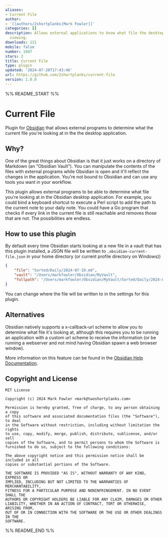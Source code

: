 ```yaml
---
aliases:
- Current File
author:
- '[[authors/2shortplanks|Mark Fowler]]'
categories: []
description: Allows external applications to know what file the desktop app is currently
  viewing.
downloads: 121
mobile: false
number: 1847
stars: 2
title: Current File
type: plugin
updated: '2024-07-20T17:43:46'
url: https://github.com/2shortplanks/current-file
version: 1.0.0
---
```


%% README_START %%

# Current File

Plugin for [Obsidian](https://obsidian.md) that allows external programs to
determine what the current file you're looking at in the the desktop
application.

## Why?

One of the great things about Obsidian is that it just works on a directory
of Markdown (an "Obsidian Vault").  You can manipulate the contents of the files
with external programs while Obsidian is open and it'll reflect the changes in
the application.  You're not bound to Obsidian and can use any tools you want
in your workflow.

This plugin allows external programs to be able to determine what file you're
looking at in the Obsidian desktop application.  For example, you could bind a
keyboard shortcut to execute a Perl script to add the path to the current note
to your daily note. You could have a Go program that checks if every link in the
current file is still reachable and removes those that are not.  The
possibilities are endless.

## How to use this plugin

By default every time Obsidian starts looking at a new file in a vault that has
this plugin installed, a JSON file will be written to
`.obsidian-current-file.json` in your home directory (or current profile directory
on Windows))

```json
{
    "file": "Sorted/Daily/2024-07-19.md",
    "vault": "/Users/markfowler/Obsidian/MyVault",
    "fullpath": "/Users/markfowler/Obsidian/MyVault/Sorted/Daily/2024-07-19.md"
}
```

You can change where the file will be written to in the settings for this plugin.

## Alternatives

Obsidian natively supports a x-callback-url scheme to allow you to determine
what file it's looking at, although this requires you to be running an
application with a custom url scheme to receive the information (or be running a
webserver and not mind having Obsidian spawn a web browser window).

More information on this feature can be found in the
[Obsidian Help Documentation](https://help.obsidian.md/Extending+Obsidian/Obsidian+URI#Integrate+with+Hook).

## Copyright and License

```
MIT License

Copyright (c) 2024 Mark Fowler <mark@twoshortplanks.com>

Permission is hereby granted, free of charge, to any person obtaining a copy
of this software and associated documentation files (the "Software"), to deal
in the Software without restriction, including without limitation the rights
to use, copy, modify, merge, publish, distribute, sublicense, and/or sell
copies of the Software, and to permit persons to whom the Software is
furnished to do so, subject to the following conditions:

The above copyright notice and this permission notice shall be included in all
copies or substantial portions of the Software.

THE SOFTWARE IS PROVIDED "AS IS", WITHOUT WARRANTY OF ANY KIND, EXPRESS OR
IMPLIED, INCLUDING BUT NOT LIMITED TO THE WARRANTIES OF MERCHANTABILITY,
FITNESS FOR A PARTICULAR PURPOSE AND NONINFRINGEMENT. IN NO EVENT SHALL THE
AUTHORS OR COPYRIGHT HOLDERS BE LIABLE FOR ANY CLAIM, DAMAGES OR OTHER
LIABILITY, WHETHER IN AN ACTION OF CONTRACT, TORT OR OTHERWISE, ARISING FROM,
OUT OF OR IN CONNECTION WITH THE SOFTWARE OR THE USE OR OTHER DEALINGS IN THE
SOFTWARE.
```


%% README_END %%